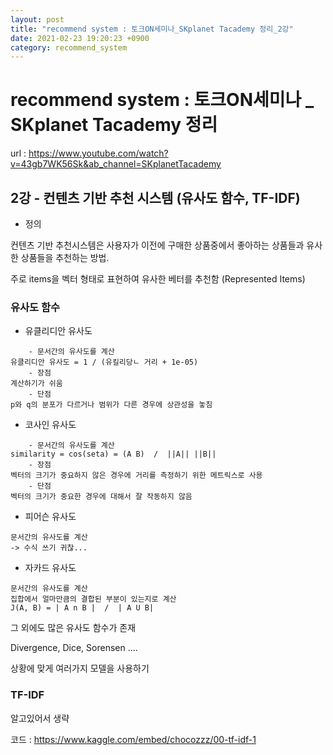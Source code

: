 ```yaml
---
layout: post
title: "recommend system : 토크ON세미나_SKplanet Tacademy 정리_2강"
date: 2021-02-23 19:20:23 +0900
category: recommend_system
---
```

# recommend system : 토크ON세미나 _ SKplanet Tacademy 정리
url : https://www.youtube.com/watch?v=43gb7WK56Sk&ab_channel=SKplanetTacademy
## 2강 - 컨텐츠 기반 추천 시스템  (유사도 함수, TF-IDF)

- 정의

컨텐츠 기반 추천시스템은 사용자가 이전에 구매한 상품중에서 좋아하는 상품들과 유사한 상품들을 추천하는 방법.

주로 items을 벡터 형태로 표현하여 유사한 베터를 추천함 (Represented Items)



### 유사도 함수

- 유클리디안 유사도

```
	- 문서간의 유사도를 계산
유클리디안 유사도 = 1 / (유킬리당ㄴ 거리 + 1e-05)
	- 장점
계산하기가 쉬움
	- 단점
p와 q의 분포가 다르거나 범위가 다른 경우에 상관성을 놓침 

```

- 코사인 유사도

```
	- 문서간의 유사도를 계산
similarity = cos(seta) = (A B)  /  ||A|| ||B||
	- 장점
벡터의 크기가 중요하지 않은 경우에 거리를 측정하기 위한 메트릭스로 사용
	- 단점
벡터의 크기가 중요한 경우에 대해서 잘 작동하지 않음
```

- 피어슨 유사도

```
문서간의 유사도를 계산
-> 수식 쓰기 귀찮...
```

- 자카드 유사도

```
문서간의 유사도를 계산
집합에서 얼마만큼의 결합된 부분이 있는지로 계산
J(A, B) = | A n B |  /  | A U B|
```

그 외에도 많은 유사도 함수가 존재

Divergence, Dice, Sorensen ....

상황에 맞게 여러가지 모델을 사용하기



### TF-IDF 

알고있어서 생략



코드 : https://www.kaggle.com/embed/chocozzz/00-tf-idf-1








